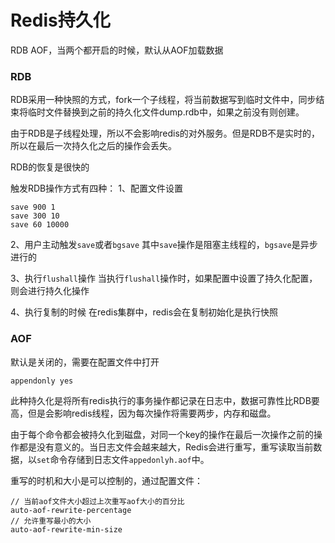 # Redis持久化

RDB AOF，当两个都开启的时候，默认从AOF加载数据

### RDB
RDB采用一种快照的方式，fork一个子线程，将当前数据写到临时文件中，同步结束将临时文件替换到之前的持久化文件dump.rdb中，如果之前没有则创建。

由于RDB是子线程处理，所以不会影响redis的对外服务。但是RDB不是实时的，所以在最后一次持久化之后的操作会丢失。

RDB的恢复是很快的

触发RDB操作方式有四种：
1、配置文件设置
```
save 900 1
save 300 10
save 60 10000
```

2、用户主动触发`save`或者`bgsave`
其中`save`操作是阻塞主线程的，`bgsave`是异步进行的

3、执行`flushall`操作
当执行`flushall`操作时，如果配置中设置了持久化配置，则会进行持久化操作

4、执行复制的时候
在redis集群中，redis会在复制初始化是执行快照


### AOF
默认是关闭的，需要在配置文件中打开
```
appendonly yes
```

此种持久化是将所有redis执行的事务操作都记录在日志中，数据可靠性比RDB要高，但是会影响redis线程，因为每次操作将需要两步，内存和磁盘。

由于每个命令都会被持久化到磁盘，对同一个key的操作在最后一次操作之前的操作都是没有意义的。当日志文件会越来越大，Redis会进行重写，重写读取当前数据，以`set`命令存储到日志文件`appedonlyh.aof`中。

重写的时机和大小是可以控制的，通过配置文件：
```
// 当前aof文件大小超过上次重写aof大小的百分比
auto-aof-rewrite-percentage
// 允许重写最小的大小
auto-aof-rewrite-min-size
```
